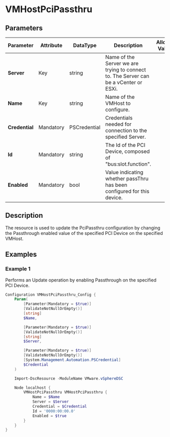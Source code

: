 # VMHostPciPassthru

## Parameters

| Parameter | Attribute | DataType | Description | Allowed Values |
| --- | --- | --- | --- | --- |
| **Server** | Key | string | Name of the Server we are trying to connect to. The Server can be a vCenter or ESXi. ||
| **Name** | Key | string | Name of the VMHost to configure. ||
| **Credential** | Mandatory | PSCredential | Credentials needed for connection to the specified Server. ||
| **Id** | Mandatory | string | The Id of the PCI Device, composed of "bus:slot.function". ||
| **Enabled** | Mandatory | bool | Value indicating whether passThru has been configured for this device. ||

## Description
The resource is used to update the PciPassthru configuration by changing the Passthrough enabled value of the specified PCI Device on the specified VMHost.

## Examples

### Example 1

Performs an Update operation by enabling Passthrough on the specified PCI Device.

```powershell
Configuration VMHostPciPassthru_Config {
    Param(
        [Parameter(Mandatory = $true)]
        [ValidateNotNullOrEmpty()]
        [string]
        $Name,

        [Parameter(Mandatory = $true)]
        [ValidateNotNullOrEmpty()]
        [string]
        $Server,

        [Parameter(Mandatory = $true)]
        [ValidateNotNullOrEmpty()]
        [System.Management.Automation.PSCredential]
        $Credential
    )

    Import-DscResource -ModuleName VMware.vSphereDSC

    Node localhost {
        VMHostPciPassthru VMHostPciPassthru {
            Name = $Name
            Server = $Server
            Credential = $Credential
            Id = '0000:00:00.0'
            Enabled = $true
        }
    }
}
```
